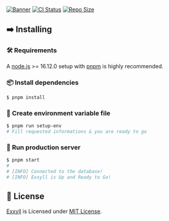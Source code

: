 [![Banner](https://cdn.upload.systems/uploads/YNdaFvXl.png)]()
[![CI Status](https://img.shields.io/github/actions/workflow/status/gifaldyazkaa/exxyll/lint.yml?branch=master&label=ci&logo=github-actions&style=for-the-badge)](./.github/workflows/Format-checking.yml) [![Repo Size](https://img.shields.io/github/repo-size/gifaldyazkaa/exxyll?logo=github&style=for-the-badge)](https://github.com/gifaldyazkaa/exxyll-origin/graphs/contributors)

## ➡️ Installing

### 🛠️ Requirements

A [node.js](https://nodejs.org) >= 16.12.0 setup with [pnpm](https://pnpm.io) is highly recommended.

### 📦 Install dependencies

```bash
$ pnpm install
```

### 🔑 Create environment variable file

```bash
$ pnpm run setup-env
# Fill requested informations & you are ready to go
```

### 🏃 Run production server

```bash
$ pnpm start
#
# [INFO] Connected to the database!
# [INFO] Exxyll is Up and Ready to Go!
```

## 📄 License

[Exxyll](#) is Licensed under [MIT License](./LICENSE).
